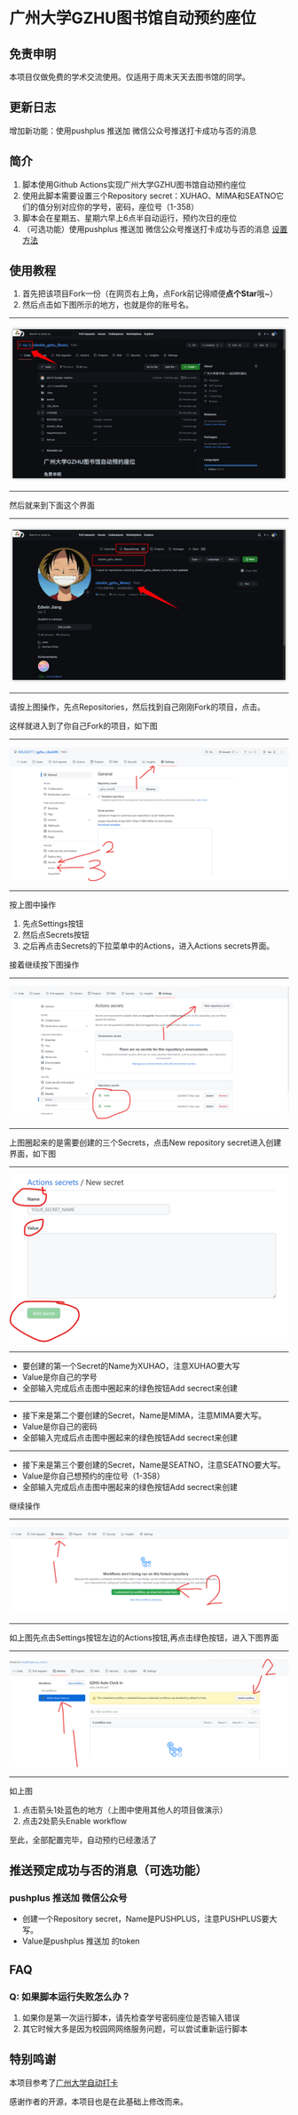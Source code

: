 # 广州大学GZHU图书馆自动预约座位

## 免责申明

本项目仅做免费的学术交流使用。仅适用于周末天天去图书馆的同学。

## 更新日志

增加新功能：使用pushplus 推送加 微信公众号推送打卡成功与否的消息

## 简介

1. 脚本使用Github Actions实现广州大学GZHU图书馆自动预约座位
2. 使用此脚本需要设置三个Repository secret：XUHAO、MIMA和SEATNO它们的值分别对应你的学号，密码，座位号（1-358）
3. 脚本会在星期五、星期六早上6点半自动运行，预约次日的座位
4. （可选功能）使用pushplus 推送加 微信公众号推送打卡成功与否的消息 [设置方法](#推送预定成功与否的消息（可选功能）)

## 使用教程

1. 首先把该项目Fork一份（在网页右上角，点Fork前记得顺便**点个Star**哦~）
2. 然后点击如下图所示的地方，也就是你的账号名。

---
![1](./assets/1.png)

---
然后就来到下面这个界面

---
![2](./assets/2.png)

---
请按上图操作，先点Repositories，然后找到自己刚刚Fork的项目，点击。

这样就进入到了你自己Fork的项目，如下图

---
![3](./assets/3.png)

---
按上图中操作

1. 先点Settings按钮
2. 然后点Secrets按钮
3. 之后再点击Secrets的下拉菜单中的Actions，进入Actions secrets界面。

接着继续按下图操作

---
![4](./assets/4.png)

---
上图圈起来的是需要创建的三个Secrets，点击New repository secret进入创建界面，如下图

---
![5](./assets/5.png)

---

- 要创建的第一个Secret的Name为XUHAO，注意XUHAO要大写
- Value是你自己的学号
- 全部输入完成后点击图中圈起来的绿色按钮Add secrect来创建

---

- 接下来是第二个要创建的Secret，Name是MIMA，注意MIMA要大写。
- Value是你自己的密码
- 全部输入完成后点击图中圈起来的绿色按钮Add secrect来创建
---

- 接下来是第三个要创建的Secret，Name是SEATNO，注意SEATNO要大写。
- Value是你自己想预约的座位号（1-358）
- 全部输入完成后点击图中圈起来的绿色按钮Add secrect来创建

继续操作

---
![6](./assets/6.png)

---
如上图先点击Settings按钮左边的Actions按钮,再点击绿色按钮，进入下图界面

---
![7](./assets/7.png)

---
如上图

1. 点击箭头1处蓝色的地方（上图中使用其他人的项目做演示）
2. 点击2处箭头Enable workflow

至此，全部配置完毕，自动预约已经激活了

## 推送预定成功与否的消息（可选功能）

### pushplus 推送加 微信公众号

- 创建一个Repository secret，Name是PUSHPLUS，注意PUSHPLUS要大写。
- Value是pushplus 推送加 的token

## FAQ

### Q: 如果脚本运行失败怎么办？

1. 如果你是第一次运行脚本，请先检查学号密码座位是否输入错误
2. 其它时候大多是因为校园网网络服务问题，可以尝试重新运行脚本

## 特别鸣谢
本项目参考了[广州大学自动打卡](https://github.com/LihaoLikeOrangeJuice/clock-in-gzhu)

感谢作者的开源，本项目也是在此基础上修改而来。
